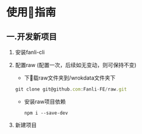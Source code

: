 # 使用指南
## 一.开发新项目

1. 安装fanli-cli

2. 配置raw (配置一次，后续如无变动，则可保持不变)
   - 下载raw文件夹到/wrokdata文件夹下
    ```javascript
    git clone git@github.com:Fanli-FE/raw.git
    ```

    - 安装raw项目依赖  
    
        `npm i --save-dev`
3. 新建项目





